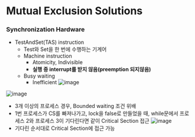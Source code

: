 <h1> Mutual Exclusion Solutions </h1>

<h3> Synchronization Hardware </h3>

- TestAndSet(TAS) instruction
  - Test와 Set을 한 번에 수행하는 기계어
  - Machine instruction
    - Atomicity, Indivisible
    - <b> 실행 중 interrupt를 받지 않음(preemption 되지않음) </b>
  - Busy waiting
    - Inefficient
![image](https://github.com/youbeen2798/Deep-CS-study_for_interview/assets/62228401/1ea5a282-ae0e-4e75-9714-1d7f6af9e68b)

![image](https://github.com/youbeen2798/Deep-CS-study_for_interview/assets/62228401/95b85fea-3f64-444f-b296-716cfc8fc617)

- 3개 이상의 프로세스 경우, Bounded waiting 조건 위배
- 1번 프로세스가 CS를 빠져나가고, lock을 false로 만들었을 때, while문에서 프로세스 2와 프로세스 3이 기다린다면 같이 Critical Section 접근
![image](https://github.com/youbeen2798/Deep-CS-study_for_interview/assets/62228401/50dc8905-3357-4259-9f4b-655d35cfc6b4)
- 기다린 순서대로 Critical Section에 접근 가능
